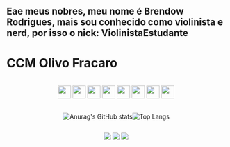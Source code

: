 ## Eae meus nobres, meu nome é Brendow Rodrigues, mais sou conhecido como violinista e nerd, por isso o nick: ViolinistaEstudante
# CCM Olivo Fracaro


<div align="center"><br>
  <img height="30" widht="40" src="https://cdn.jsdelivr.net/gh/devicons/devicon@latest/icons/arduino/arduino-original.svg" />
  <img height="30" widht="40" src="https://cdn.jsdelivr.net/gh/devicons/devicon@latest/icons/css3/css3-original.svg" />
  <img height="30" widht="40" src="https://cdn.jsdelivr.net/gh/devicons/devicon@latest/icons/c/c-original.svg" />
  <img height="30" widht="40" src="https://cdn.jsdelivr.net/gh/devicons/devicon@latest/icons/figma/figma-original.svg" />
  <img height="30" widht="40" src="https://cdn.jsdelivr.net/gh/devicons/devicon@latest/icons/github/github-original.svg" />
  <img height="30" widht="40" src="https://cdn.jsdelivr.net/gh/devicons/devicon@latest/icons/javascript/javascript-original.svg" />
  <img height="30" widht="40" src="https://cdn.jsdelivr.net/gh/devicons/devicon@latest/icons/html5/html5-original.svg" />
  <img height="30" widht="40" src="https://cdn.jsdelivr.net/gh/devicons/devicon@latest/icons/vscode/vscode-original.svg" />
</div>
<div align="center">
  
  ##

![Anurag's GitHub stats](https://github-readme-stats.vercel.app/api?username=ViolinistaEstudante&show_icons=true&theme=radical)![Top Langs](https://github-readme-stats.vercel.app/api/top-langs/?username=ViolinistaEstudante&layout=compact&theme=radical)

  ##
 
<div align="center"> 
 <a href="https://discord.gg/BrendowViolinOFC#2349" target="_blank"><img src="https://img.shields.io/badge/Discord-7289DA?style=for-the-badge&logo=discord&logoColor=white" target="_blank"></a> 
  <a href = "brendow.ribeiro@escola.pr.gov.br"><img src="https://img.shields.io/badge/-Gmail-%23333?style=for-the-badge&logo=gmail&logoColor=white" target="_blank"></a>
  <a href="https://www.linkedin.com/in/brendow-eduardo-rodrigues-ribeiro-360b172a6/" target="_blank"><img src="https://img.shields.io/badge/-LinkedIn-%230077B5?style=for-the-badge&logo=linkedin&logoColor=white" target="_blank"></a> 
  
</div>
